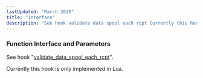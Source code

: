 ```yaml
---
lastUpdated: "March 2020"
title: "Interface"
description: "See hook validate data spool each rcpt Currently this hook is only implemented in Lua..."
---
```


### <a name="idp739504"></a> Function Interface and Parameters

See hook "[validate_data_spool_each_rcpt](/momentum/3/3-api/hooks-core-validate-data-spool-each-rcpt)".

Currently this hook is only implemented in Lua.